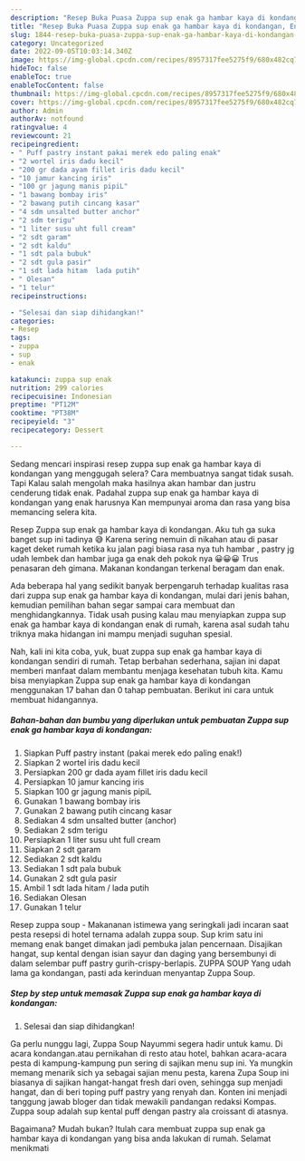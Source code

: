 ```yaml
---
description: "Resep Buka Puasa Zuppa sup enak ga hambar kaya di kondangan, Enak"
title: "Resep Buka Puasa Zuppa sup enak ga hambar kaya di kondangan, Enak"
slug: 1844-resep-buka-puasa-zuppa-sup-enak-ga-hambar-kaya-di-kondangan-enak
category: Uncategorized
date: 2022-09-05T10:03:14.340Z
image: https://img-global.cpcdn.com/recipes/8957317fee5275f9/680x482cq70/zuppa-sup-enak-ga-hambar-kaya-di-kondangan-foto-resep-utama.jpg
hideToc: false
enableToc: true
enableTocContent: false
thumbnail: https://img-global.cpcdn.com/recipes/8957317fee5275f9/680x482cq70/zuppa-sup-enak-ga-hambar-kaya-di-kondangan-foto-resep-utama.jpg
cover: https://img-global.cpcdn.com/recipes/8957317fee5275f9/680x482cq70/zuppa-sup-enak-ga-hambar-kaya-di-kondangan-foto-resep-utama.jpg
author: Admin
authorAv: notfound
ratingvalue: 4
reviewcount: 21
recipeingredient:
- " Puff pastry instant pakai merek edo paling enak"
- "2 wortel iris dadu kecil"
- "200 gr dada ayam fillet iris dadu kecil"
- "10 jamur kancing iris"
- "100 gr jagung manis pipiL"
- "1 bawang bombay iris"
- "2 bawang putih cincang kasar"
- "4 sdm unsalted butter anchor"
- "2 sdm terigu"
- "1 liter susu uht full cream"
- "2 sdt garam"
- "2 sdt kaldu"
- "1 sdt pala bubuk"
- "2 sdt gula pasir"
- "1 sdt lada hitam  lada putih"
- " Olesan"
- "1 telur"
recipeinstructions:

- "Selesai dan siap dihidangkan!"
categories:
- Resep
tags:
- zuppa
- sup
- enak

katakunci: zuppa sup enak 
nutrition: 299 calories
recipecuisine: Indonesian
preptime: "PT12M"
cooktime: "PT38M"
recipeyield: "3"
recipecategory: Dessert

---
```



Sedang mencari inspirasi resep zuppa sup enak ga hambar kaya di kondangan yang menggugah selera? Cara membuatnya sangat tidak susah. Tapi Kalau salah mengolah maka hasilnya akan hambar dan justru cenderung tidak enak. Padahal zuppa sup enak ga hambar kaya di kondangan yang enak harusnya Kan mempunyai aroma dan rasa yang bisa memancing selera kita.


Resep Zuppa sup enak ga hambar kaya di kondangan. Aku tuh ga suka banget sup ini tadinya 😅 Karena sering nemuin di nikahan atau di pasar kaget deket rumah ketika ku jalan pagi biasa rasa nya tuh hambar , pastry jg udah lembek dan hambar juga ga enak deh pokok nya 😀😀😀 Trus penasaran deh gimana. Makanan kondangan terkenal beragam dan enak.

Ada beberapa hal yang sedikit banyak berpengaruh terhadap kualitas rasa dari zuppa sup enak ga hambar kaya di kondangan, mulai dari jenis bahan, kemudian pemilihan bahan segar sampai cara membuat dan menghidangkannya. Tidak usah pusing kalau mau menyiapkan zuppa sup enak ga hambar kaya di kondangan enak di rumah, karena asal sudah tahu triknya maka hidangan ini mampu menjadi suguhan spesial.


Nah, kali ini kita coba, yuk, buat zuppa sup enak ga hambar kaya di kondangan sendiri di rumah. Tetap berbahan sederhana, sajian ini dapat memberi manfaat dalam membantu menjaga kesehatan tubuh kita. Kamu bisa menyiapkan Zuppa sup enak ga hambar kaya di kondangan menggunakan 17 bahan dan 0 tahap pembuatan. Berikut ini cara untuk membuat hidangannya.

<!--inarticleads1-->

##### Bahan-bahan dan bumbu yang diperlukan untuk pembuatan Zuppa sup enak ga hambar kaya di kondangan:

1. Siapkan  Puff pastry instant (pakai merek edo paling enak!)
1. Siapkan 2 wortel iris dadu kecil
1. Persiapkan 200 gr dada ayam fillet iris dadu kecil
1. Persiapkan 10 jamur kancing iris
1. Siapkan 100 gr jagung manis pipiL
1. Gunakan 1 bawang bombay iris
1. Gunakan 2 bawang putih cincang kasar
1. Sediakan 4 sdm unsalted butter (anchor)
1. Sediakan 2 sdm terigu
1. Persiapkan 1 liter susu uht full cream
1. Siapkan 2 sdt garam
1. Sediakan 2 sdt kaldu
1. Sediakan 1 sdt pala bubuk
1. Gunakan 2 sdt gula pasir
1. Ambil 1 sdt lada hitam / lada putih
1. Sediakan  Olesan
1. Gunakan 1 telur


Resep zuppa soup - Makananan istimewa yang seringkali jadi incaran saat pesta resepsi di hotel ternama adalah zuppa soup. Sup krim satu ini memang enak banget dimakan jadi pembuka jalan pencernaan. Disajikan hangat, sup kental dengan isian sayur dan daging yang bersembunyi di dalam selembar puff pastry gurih-crispy-berlapis. ZUPPA SOUP Yang udah lama ga kondangan, pasti ada kerinduan menyantap Zuppa Soup. 

<!--inarticleads2-->

##### Step by step untuk memasak Zuppa sup enak ga hambar kaya di kondangan:


1. Selesai dan siap dihidangkan!

Ga perlu nunggu lagi, Zuppa Soup Nayummi segera hadir untuk kamu. Di acara kondangan.atau pernikahan di resto atau hotel, bahkan acara-acara pesta di kampung-kampung pun sering di sajikan menu sup ini. Ya mungkin memang menarik sich ya sebagai sajian menu pesta, karena Zupa Soup ini biasanya di sajikan hangat-hangat fresh dari oven, sehingga sup menjadi hangat, dan di beri toping puff pastry yang renyah dan. Konten ini menjadi tanggung jawab bloger dan tidak mewakili pandangan redaksi Kompas. Zuppa soup adalah sup kental puff dengan pastry ala croissant di atasnya. 

Bagaimana? Mudah bukan? Itulah cara membuat zuppa sup enak ga hambar kaya di kondangan yang bisa anda lakukan di rumah. Selamat menikmati
